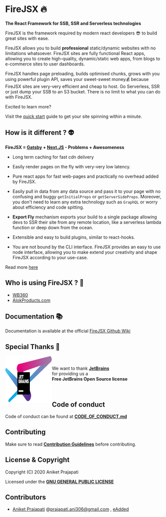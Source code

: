 # FireJSX 🔥

**The React Framework for SSB, SSR and Serverless technologies**

FireJSX is the framework required by modern react developers 😎 to build great sites with ease. 

FireJSX allows you to build **professional** static/dynamic websites with no limitations whatsoever. FireJSX sites are fully functional React apps, allowing you to create high-quality, dynamic/static web apps, from blogs to e-commerce sites to user dashboards.

FireJSX handles page preloading, builds optimised chunks, grows with you using powerful plugin API, saves your sweet-sweet money💰 because FireJSX sites are very-very efficient and cheap to host. Go Serverless, SSR or just dump your SSB to an S3 bucket. There is no limit to what you can do with FireJSX.

Excited to learn more?

Visit the [quick start](https://github.com/eAdded/FireJSX/wiki/Quick-Start) guide to get your site spinning within a minute.

## How is it different ? 👽

**FireJSX = [Gatsby](https://www.gatsbyjs.org/) + [Next.JS](https://nextjs.org/) - Problems + Awesomeness**

+ Long term caching for fast cdn delivery

+ Easily render pages on the fly with very-very low latency.

+ Pure react apps for fast web-pages and practically no overhead added by FireJSX.

+ Easily pull in data from any data source and pass it to your page with no confusing and buggy `getInitialProps` or `getServerSideProps`. Moreover, you don't need to learn any extra technology such as `GraphQL` or worry about efficiency and code spitting.

+ **Export Fly** mechanism exports your build to a single package allowing devs to SSR their site from any remote location, like a serverless lambda function or deep down from the ocean.

+ Extensible and easy to build plugins, similar to react-hooks.

+ You are not bound by the CLI interface. FireJSX provides an easy to use node interface, allowing you to make extend your creativity and shape FireJSX according to your use-case.

Read more [here](https://webbuddy360.com/AniketFuryRocks/The%202021%20web%20development%20stack)

## Who is using FireJSX ? 🤩

+ [WB360](https://webbuddy360.com)
+ [AlokProducts.com](https://alokproducts.com)

## Documentation 📚

Documentation is available at the official [FireJSX Github Wiki](https://github.com/eAdded/FireJSX/wiki)

## Special Thanks 🙏

<p>
<img align="left" height="150px" width="150px" src="jetbrains.svg"/>
<br/>
<p>
We want to thank <a href="https://www.jetbrains.com/?from=FireJSX"><b>JetBrains</b></a><br/> for providing us a<br/><b>Free JetBrains Open Source license</b>
</p>
</p>
<br/>

## Code of conduct

Code of conduct can be found at **[CODE_OF_CONDUCT.md](CODE_OF_CONDUCT.md)**

## Contributing

Make sure to read **[Contribution Guidelines](CONTRIBUTING.md)** before contributing.

## License & Copyright

Copyright (C) 2020 Aniket Prajapati

Licensed under the **[GNU GENERAL PUBLIC LICENSE](LICENSE)**

## Contributors
 + [Aniket Prajapati](https://github.com/aniketfuryrocks) @[prajapati.ani306@gmail.com](mailto:prajapati.ani306@gmail.com) , [eAdded](http://www.eadded.com)
